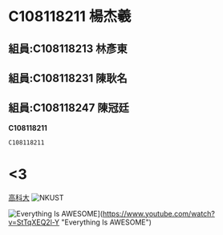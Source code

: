 
# C108118211 楊杰羲
## 組員:C108118213 林彥東
## 組員:C108118231 陳耿名
## 組員:C108118247 陳冠廷

**C108118211**

`C108118211`

# <3
[高科大](http://www.nkust.edu.tw)
![NKUST](https://www.nkust.edu.tw/var/file/0/1000/img/513/182513897.png)

![Everything Is AWESOME](https://img.youtube.com/vi/StTqXEQ2l-Y/0.jpg)](https://www.youtube.com/watch?v=StTqXEQ2l-Y "Everything Is AWESOME")
